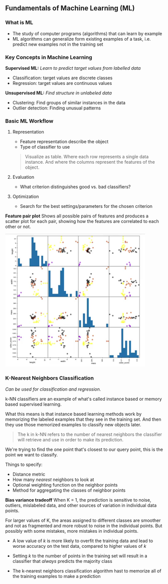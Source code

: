 ## Fundamentals of Machine Learning (ML)
### What is ML
- The study of computer programs (algorithms) that can learn by example
- ML algorithms can generalize form existing examples of a task, i.e. predict new examples not in the training set

### Key Concepts in Machine Learning
**Supervised ML:**
*Learn to predict target values from labelled data*
- Classification: target values are discrete classes
- Regression: target values are continuous values

**Unsupervised ML:**
*Find structure in unlabeled data*
- Clustering: Find groups of similar instances in the data
- Outlier detection: Finding unusual patterns

### Basic ML Workflow
1. Representation
    - Feature representation describe the object
    - Type of classifier to use  
    > Visualize as table. Where each row represents a single data instance. And where the columns represent the features of the object.

1. Evaluation
    - What criterion distinguishes good vs. bad classifiers?
1. Optimization
    - Search for the best settings/parameters for the chosen criterion

**Feature pair plot**
Shows all possible pairs of features and produces a scatter plot for each pair, showing how the features are correlated to each other or not.

![Feature Pair Plot](img/FeaturePairPlot.png)

### K-Nearest Neighbors Classification
*Can be used for classification and regression.*

k-NN classifiers are an example of what's called instance based or memory based supervised learning.

What this means is that instance based learning methods work by memorizing the labeled examples that they see in the training set. And then they use those memorized examples to classify new objects later.

> The k in k-NN refers to the number of nearest neighbors the classifier will retrieve and use in order to make its prediction.

We're trying to find the one point that's closest to our query point, this is the point we want to classify.

Things to specify:
- Distance metric
- How many *nearest* neighbors to look at
- Optional weighting function on the neighbor points
- Method for aggregating the classes of neighbor points

**Bias variance tradeoff**
When K = 1, the prediction is sensitive to noise, outliers, mislabeled data, and other sources of variation in individual data points.

For larger values of K, the areas assigned to different classes are smoother and not as fragmented and more robust to noise in the individual points. But possibly with some mistakes, more mistakes in individual points.

- A low value of $k$ is more likely to overfit the training data and lead to worse accuracy on the test data, compared to higher values of $k$

- Setting $k$ to the number of points in the training set will result in a classifier that *always* predicts the majority class

- The k-nearest neighbors classification algorithm hast to memorize all of the training examples to make a prediction
